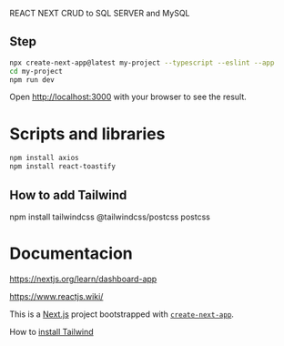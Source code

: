 REACT NEXT CRUD to SQL SERVER and MySQL

## Step 
```bash
npx create-next-app@latest my-project --typescript --eslint --app
cd my-project
npm run dev


```

Open [http://localhost:3000](http://localhost:3000) with your browser to see the result.


# Scripts and libraries
```bash
npm install axios
npm install react-toastify
```

## How to add Tailwind

npm install tailwindcss @tailwindcss/postcss postcss




# Documentacion

https://nextjs.org/learn/dashboard-app

https://www.reactjs.wiki/

This is a [Next.js](https://nextjs.org) project bootstrapped with [`create-next-app`](https://nextjs.org/docs/app/api-reference/cli/create-next-app).

How to [install Tailwind](https://tailwindcss.com/docs/installation/framework-guides/nextjs)
